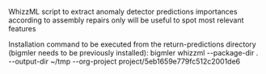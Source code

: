 WhizzML script to extract anomaly detector predictions importances according to assembly repairs only
will be useful to spot most relevant features

Installation command to be executed from the return-predictions directory (bigmler needs to be previously installed):
bigmler whizzml --package-dir . --output-dir ~/tmp --org-project project/5eb1659e779fc512c2001de6
